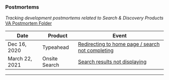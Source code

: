 ### Postmortems
*Tracking development postmortems related to Search & Discovery Products*
[VA Postmortem Folder](https://github.com/department-of-veterans-affairs/va.gov-team-sensitive/tree/master/Postmortems)

|**Date**|**Product**| **Event** |
|-------------------|-----------------------------|--------------------|
|Dec 16, 2020 |Typeahead|[Redirecting to home page / search not completing](https://github.com/department-of-veterans-affairs/va.gov-team/blob/master/products/typeahead/portmortems/search-postmortem-12-16-2020.md)|
|March 22, 2021| Onsite Search | [Search results not displaying](https://github.com/department-of-veterans-affairs/va.gov-team-sensitive/blob/master/Postmortems/2021-3-22-search-postmortem.md) |



---

